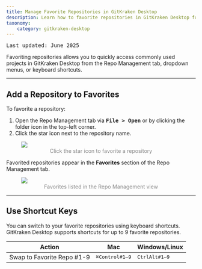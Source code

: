 ```yaml
---
title: Manage Favorite Repositories in GitKraken Desktop
description: Learn how to favorite repositories in GitKraken Desktop for quick access via the Repo Management tab, dropdown menu, or shortcut keys.
taxonomy:
    category: gitkraken-desktop
---
```

<kbd>Last updated: June 2025</kbd>

Favoriting repositories allows you to quickly access commonly used projects in GitKraken Desktop from the Repo Management tab, dropdown menus, or keyboard shortcuts.

***

## Add a Repository to Favorites

To favorite a repository:

1. Open the Repo Management tab via <kbd><strong>File > Open</strong></kbd> or by clicking the folder icon in the top-left corner.
2. Click the star icon next to the repository name.

<figure>
  <img src="/wp-content/uploads/favorite-repo-2025.png" srcset="/wp-content/uploads/favorite-repo-2025@2x.png" class="help-center-img img-bordered">
  <figcaption style="text-align:center; color:#888">Click the star icon to favorite a repository</figcaption>
</figure>

Favorited repositories appear in the **Favorites** section of the Repo Management tab.

<figure>
  <img src="/wp-content/uploads/favorites-list-2025.png" srcset="/wp-content/uploads/favorites-list-2025@2x.png" class="help-center-img img-bordered">
  <figcaption style="text-align:center; color:#888">Favorites listed in the Repo Management view</figcaption>
</figure>

***

## Use Shortcut Keys

You can switch to your favorite repositories using keyboard shortcuts. GitKraken Desktop supports shortcuts for up to 9 favorite repositories.

<table class='table table--bordered table--shortcuts'>
  <thead>
    <tr>
      <th>Action</th>
      <th>Mac</th>
      <th>Windows/Linux</th>
    </tr>
  </thead>
  <tbody>
    <tr>
      <td>Swap to Favorite Repo #1-9</td>
      <td><kbd>&#8984;</kbd><kbd>Control</kbd><kbd>#1–9</kbd></td>
      <td><kbd>Ctrl</kbd><kbd>Alt</kbd><kbd>#1–9</kbd></td>
    </tr>
  </tbody>
</table>